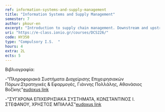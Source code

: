 ```yaml
---
ref: information-systems-and-supply-management
title: "Information Systems and Supply Management"
semester: 7
author: pkour-en
excerpt: "Introduction to supply chain management. Downstream and upstream supply chain operations. Strategies for ICT-based supply chain management. Introduction to ERPs. Procurement and deployment strategies of ERP systems. Introduction to MRPs. ICT-based inventory management practices and strategies. Business process re-engineering for effective ICT-based supply chain management. RFID systems and supply chain management. "
uri: "https://e-class.ionio.gr/courses/DCS226/"
code: ΗΥ350
type: "Compulsory I.S.	"
hours: 4
extra: 2L
ects: 5
---
```



Βιβλιογραφία:

  -"Πληροφοριακά Συστήματα Διαχείρισης Επιχειρησιακών Πόρων:Στρατηγικές & Εφαρμογές, Γιάννης Πολλάλης, Αθανάσιος Βοζίκης"[eudoxus link](https://service.eudoxus.gr/search/#a/id:2219/0)
  
  -"ΣΥΓΧΡΟΝΑ ΕΠΙΧΕΙΡΗΣΙΑΚΑ ΣΥΣΤΗΜΑΤΑ, ΚΩΝΣΤΑΝΤΙΝΟΣ Ι. ΣΤΕΦΑΝΟΥ, ΧΡΗΣΤΟΣ ΜΠΙΑΛΑΣ"[eudoxus link](https://service.eudoxus.gr/search/#a/id:68404240/0)
